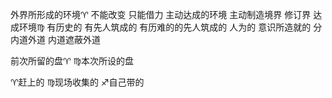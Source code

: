 外界所形成的环境♈︎ 不能改变 只能借力
主动达成的环境 主动制造境界 修订界 达成环境♍︎
有历史的 有先人筑成的 有历难的的先人筑成的
人为的 意识所造就的
分内道外道 内道遮蔽外道

前次所留的盘♈︎ ♍︎本次所设的盘

♈︎赶上的
♍︎现场收集的
♐︎自己带的
